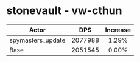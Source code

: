 # stonevault - vw-cthun
| Actor | DPS | Increase |
|---|:---:|:---:|
|spymasters_update|2077988|1.29%|
|Base|2051545|0.00%|
